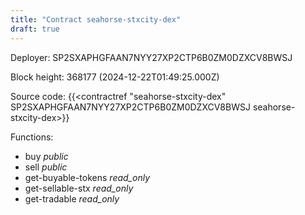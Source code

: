 ```yaml
---
title: "Contract seahorse-stxcity-dex"
draft: true
---
```

Deployer: SP2SXAPHGFAAN7NYY27XP2CTP6B0ZM0DZXCV8BWSJ


 



Block height: 368177 (2024-12-22T01:49:25.000Z)

Source code: {{<contractref "seahorse-stxcity-dex" SP2SXAPHGFAAN7NYY27XP2CTP6B0ZM0DZXCV8BWSJ seahorse-stxcity-dex>}}

Functions:

* buy _public_
* sell _public_
* get-buyable-tokens _read_only_
* get-sellable-stx _read_only_
* get-tradable _read_only_
